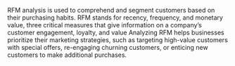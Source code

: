 RFM analysis is used to comprehend and segment customers based on their purchasing habits. RFM stands for recency, frequency, and monetary value, three critical measures that give information on a company’s customer engagement, loyalty, and value
Analyzing RFM helps businesses prioritize their marketing strategies, such as targeting high-value customers with special offers, re-engaging churning customers, or enticing new customers to make additional purchases.
